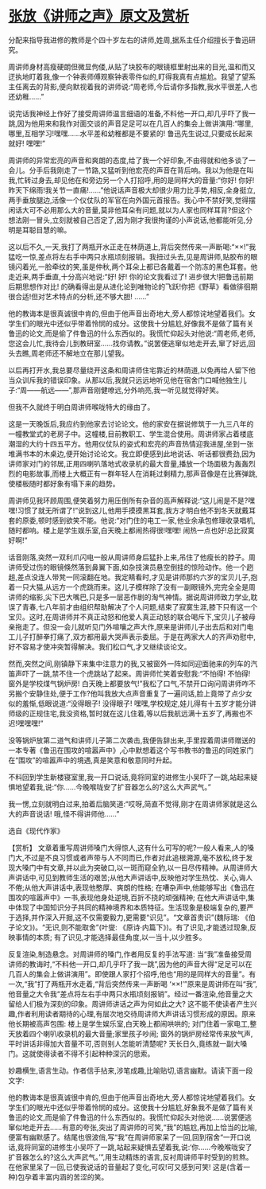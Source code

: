 # [张放《讲师之声》原文及赏析](https://www.vrrw.net/wx/15136.html)

分配来指导我进修的教师是个四十岁左右的讲师,姓周,据系主任介绍擅长于鲁迅研究。

周讲师身材高瘦硬朗但微显佝偻,从贴了块胶布的眼镜框里射出来的目光,温和而又迂执地盯着我,像一个钟表师傅观察钟表零件似的,盯得我真有点尴尬。我望了望系主任离去的背影,便向默视着我的讲师说:“周老师,今后请你多指教,我水平很差,人也还幼稚……”

说完话我神经上作好了接受周讲师温言细语的准备,不料他一开口,却几乎吓了我一跳,因为他用来和我作对面交谈的声音足足可以在几百人的集会上做讲演用:“哪里,哪里,互相学习!嘿嘿……水平差和幼稚都是不要紧的! 鲁迅先生说过,只要成长起来就好! 嘿嘿!”

周讲师的异常宏亮的声音和爽朗的态度,给了我一个好印象,不由得就和他多谈了一会儿。分手后我刚走了一节路,又猛听到他宏亮的声音在背后响。我以为他是在叫我,忙转过身去,却见他在和旁边另一个人打招呼,用的是同样大的音量:“你好! 你好!昨天下绵雨!我关节一直痛!……”他说话声音极大却很少用力比手势,相反,全身挺立,两手垂放腿边,活像一个仪仗队的军官在向外国元首报告。我心中不禁好笑,觉得摆闲话大可不必用那么大的音量,莫非他耳朵有问题,就以为人家也同样耳背?但这个想法刚一冒头,立刻就被自己否定了,因为刚才我很拘谨的小声说话,他都能听见,分明是耳聪目慧的嘛。

这以后不久,一天,我打了两瓶开水正走在林荫道上,背后突然传来一声断喝:“××!”我猛吃一惊,差点将左右手中两只水瓶顷刻报销。我扭过头去,见是周讲师,贴胶布的眼镜闪着光,一脸牵纹的笑,虽是仲秋,两个耳朵上都已各戴着一个防冻的黑色耳套。他走近来,两手垂直,十分高兴地说:“好! 好! 你的论文我看过了! 进步很大!把鲁迅前期后期思想作对比! 的确看得出是从进化论到唯物论的飞跃!你把《野草》看做徘徊期很合适!但对艺术特点的分析,还不够大胆! ……”

他的教诲本是很真诚很中肯的,但由于他声音出奇地大,旁人都惊诧地望着我们。女学生们的眼光中还似乎带着怜悯的成分。这使我十分尴尬,好像我不是做了篇有关鲁迅的论文,而是偷了件鲁迅的什么东西似的。我慌忙仰起头对他说:“周老师,老师,您这会儿忙,我待会儿到教研室……找你请教。”说罢便逃窜似地走开去,窜了好远,回头去瞧,周老师还不解地立在那儿望我。

以后再打开水,我总要尽量绕开这条和周讲师住宅靠近的林荫道,以免再给人留下他当众训斥我的错误印象。从那以后,我就只远远地听见他在宿舍门口喊他独生儿子:“周——航远——”,那声音刚健嘹远,分外响亮,我一听见就觉得好笑。

但我不久就终于明白周讲师喉咙特大的缘由了。

这是一天晚饭后,我应约到他家去讨论论文。他的家安在据说修筑于一九三八年的一幢教堂式的老房子中。这幢楼,目前教职工、学生混合使用。周讲师家占着楼底潮湿的大约十四五平方。他用仪仗队的姿式和宏亮的声音热情迎我进屋,坐到一张堆满书本的木桌边,便开始讨论论文。我立即便感到此地说话、听话都很费劲,因为讲师家对门的邻居,正用四喇叭落地式收录机的最大音量,播放一个场面极为轰轰烈烈的电影故事,而楼上大概正有一群年轻人在消耗过剩精力,那声音像是在比赛弹跳,使楼板随时都好象有塌下来的趋势。

周讲师见我环顾周围,便笑着努力用压倒所有杂音的高声解释说:“这儿闹是不是?嘿嘿!习惯了就无所谓了!”说到这儿,他用手摸摸黑耳套,我方才明白他不到冬天就戴耳套的原委,顿时感到欲笑不能。他说:“对门住的电工一家,他业余承包修理收录唱机,随时都响。楼上是学生娱乐室,白天晚上都闹热得很!嘿嘿! 闹热一点也好!总比寂寞好啊!”

话音刚落,突然一双利爪闪电一般从周讲师身后猛扑上来,吊住了他瘦长的脖子。周讲师受过伤的眼镜倏然落到鼻翼下面,如杂技演员悬空倒挂的惊险动作。他一个趔趄,差点没连人带凳一同滚翻在地。我定睛看时,才见是讲师那约六岁的宝贝儿子,抱着一只大猫,从远方一个虎跳而来。这儿子模样除了没有一副眼镜外,完完全全是周讲师的缩影,尖下巴大嘴巴,只是多一层恶作剧的淘气神情。据说周讲师致力学业,耽误了青春,七八年前才由组织帮助解决了个人问题,结束了寂寞生涯,膝下只有这一个宝贝。这时,在周讲师并不真正动怒和他爱人真正动怒的联合喝斥下,宝贝儿子被母亲拖走了。但没一会儿就听见门外喧嚷之声大作,原来是讲师儿子出去后和对门电工儿子打醉拳打痛了,双方都用最大哭声表示委屈。于是在两家大人的齐声劝慰中,好不容易才使冲突暂得解决。我们松口气,才又继续谈论文。

然而,突然之间,刚镇静下来集中注意力的我,又被窗外一阵如同迎面驰来的列车的汽笛声吓了一跳,禁不住一个虎跳站了起来。周讲师忙笑着安慰我:“不怕得! 不怕得! 窗外是学校煤气锅炉房! 白天晚上都要放气!”我松了口气,不禁开口询问周讲师咋不另搬个安静住处,便于工作?他叫我放大点声音重复了一遍问话,脸上竟带了点少女似的羞惭,低眼说道:“没得眼子! 没得眼子! 嘿嘿,学校规定,娃儿得有十五岁才能分讲师级的正规住宅,我没资格,暂时就在这儿住着,等以后我航远满十五岁了,再搬也不迟!嘿嘿嘿!”

没等锅炉放第二道气和讲师儿子第二次袭击,我便告辞出来,手里捏着周讲师赠送的一本专著《鲁迅在围攻的喧嚣声中》,心中默想着这个写书教书的鲁迅的同姓家门在“围攻”的喧嚣声中的境遇,真是笑意和敬意同时升起。

不料回到学生新楼寝室里,我一开口说话,竟将同室的进修生小吴吓了一跳,站起来疑惧地望着我,说:“你……今晚喉咙安了扩音器怎么的?这么大声武气。”

我一愣,立刻就明白过来,拍着后脑笑道:“哎呀,简直不觉得,刚才在周讲师家就是这么大的声音说话! 哦,怪不得讲师他……”

选自《现代作家》



【赏析】 文章着重写周讲师嗓门大得惊人,这有什么可写的呢?一般人看来,人的嗓门大,不过是不良习惯或者声带与人不同而已,作者对此追根溯源,毫不放松,终于发现大嗓门中有文章,并以此为突破口,以一斑而窥全豹,以一目尽传精神。从周讲师大声讲话中,可见到教师生活的艰苦;从他大声讲话中,反映他对学生热忱、关心,诲人不倦;从他大声讲话中,表现他憨厚、爽朗的性格; 在嘈杂声中,他能够写出《鲁迅在围攻的喧嚣声中》一书,表现他身处逆境,百折不挠的顽强精神; 在他大声讲话中,集中体现了中国知识分子共同的精神境界和本质特征。生活现象是极端复杂的,要严于选择,并作深入开掘,这不仅需要毅力,更需要“识见”。“文章首贵识”(魏际瑞: 《伯子论文》)。“无识,则不能取舍”(叶燮: 《原诗·内篇下》)。有了识见,才能透过现象,反映事情的本质; 有了识见,才能选择最佳角度,以一当十,以少胜多。

反复渲染,制造悬念。对周讲师的嗓门,作者用反复的手法写道: 当“我”准备接受周讲师的教诲时,“不料他一开口,却几乎吓了我一跳”,因为他的声音大得“足足可以在几百人的集会上做讲演用”。即使跟人家打个招呼,他也“用的是同样大的音量”。有一次,“我”打了两瓶开水走着,“背后突然传来一声断喝 ‘××!’”原来是周讲师在叫“我”,他音量之大令我“差点将左右手中两只水瓶顷刻报销”。经过一番渲染,他音量之大留给人们极为深刻的印象。周讲师讲话之声为何如此之大? 这不能不使读者产生兴趣,作者利用读者期待的心理,有层次地交待周讲师大声讲话习惯形成的原因。原来他长期被高声包围: 楼上是学生娱乐室,白天晚上都闹哄哄的; 对门住着一家电工,整天放着四个喇叭收录机的最大音量;家里孩子吵闹; 窗外的锅炉房经常传来放气声,平时讲话非得加大音量不可,否则别人怎能听清楚呢? 天长日久,竟练就一副大嗓门。这就使得读者不得不引起种种深沉的思索。

妙趣横生,语言生动。作者信手拈来,涉笔成趣,比喻贴切,语言幽默。请读下面一段文字:

他的教诲本是很真诚很中肯的,但由于他声音出奇地大,旁人都惊诧地望着我们。女学生们的眼光中还似乎带着怜悯的成分。这使我十分尴尬,好象我不是做了篇有关鲁迅的论文,而是偷了件鲁迅的什么东西似的。我慌忙仰起头对他说……说罢便逃窜似地走开去……有意的夸张,突出了周讲师的可笑,“我”的尴尬,再加上恰当的比喻,便富有幽默感了。结尾也很波俏,写“我”在周讲师家呆了一回,回到宿舍“一开口说话,竟将同室的进修生小吴吓了一跳,站起来疑惧去望着我,说:‘你……今晚喉咙安了扩音器怎么的?这么大声武气。’”,用生动精炼的语言,反衬周讲师平时受到的煎熬。在他家里呆了一回,已使我说话的音量起了变化,可叹!可又感到可笑! 这是(含着一种)包孕着丰富内涵的苦涩的笑。

